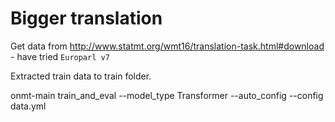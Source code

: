 # Bigger translation
Get data from http://www.statmt.org/wmt16/translation-task.html#download - have tried `Europarl v7`

Extracted train data to train folder.

onmt-main train_and_eval --model_type Transformer --auto_config --config data.yml